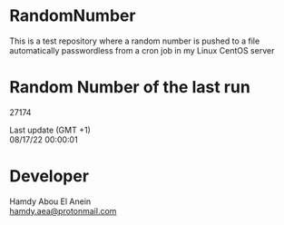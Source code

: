 # RandomNumber    
This is a test repository where a random number is pushed to a file automatically passwordless from a cron job in my Linux CentOS server    
# Random Number of the last run   
27174
      
Last update (GMT +1)    
08/17/22 00:00:01
# Developer    
Hamdy Abou El Anein   
hamdy.aea@protonmail.com
